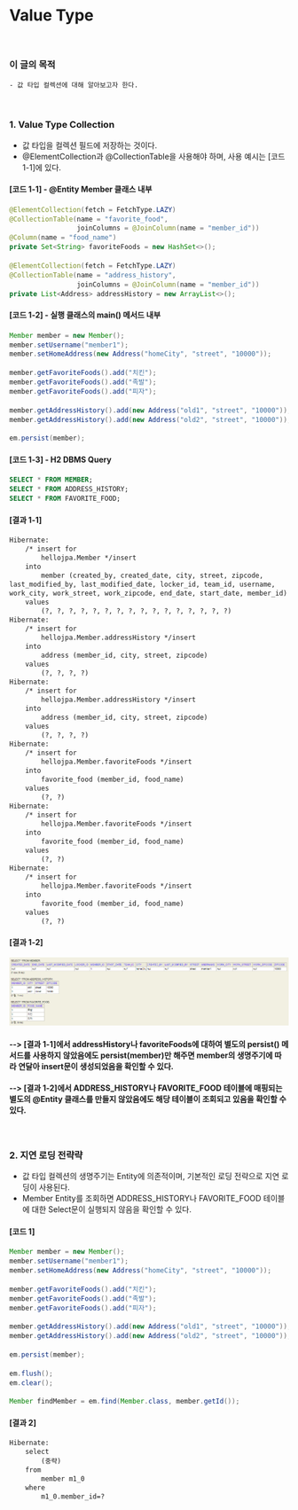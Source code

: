# Value Type
<br/>

### 이 글의 목적
    - 값 타입 컬렉션에 대해 알아보고자 한다.
<br/>

### 1. Value Type Collection
- 값 타입을 컬렉션 필드에 저장하는 것이다.
- @ElementCollection과 @CollectionTable을 사용해야 하며, 사용 예시는 [코드 1-1]에 있다.
#### [코드 1-1] - @Entity Member 클래스 내부
```java
@ElementCollection(fetch = FetchType.LAZY)
@CollectionTable(name = "favorite_food",
                 joinColumns = @JoinColumn(name = "member_id"))
@Column(name = "food_name")
private Set<String> favoriteFoods = new HashSet<>();

@ElementCollection(fetch = FetchType.LAZY)
@CollectionTable(name = "address_history",
                 joinColumns = @JoinColumn(name = "member_id"))
private List<Address> addressHistory = new ArrayList<>();
```
#### [코드 1-2] - 실행 클래스의 main() 메서드 내부
```java
Member member = new Member();
member.setUsername("member1");
member.setHomeAddress(new Address("homeCity", "street", "10000"));

member.getFavoriteFoods().add("치킨");
member.getFavoriteFoods().add("족발");
member.getFavoriteFoods().add("피자");

member.getAddressHistory().add(new Address("old1", "street", "10000"));
member.getAddressHistory().add(new Address("old2", "street", "10000"));

em.persist(member);
```
#### [코드 1-3] - H2 DBMS Query
```sql
SELECT * FROM MEMBER;
SELECT * FROM ADDRESS_HISTORY;
SELECT * FROM FAVORITE_FOOD;
```
#### [결과 1-1]
```plaintext
Hibernate: 
    /* insert for
        hellojpa.Member */insert 
    into
        member (created_by, created_date, city, street, zipcode, last_modified_by, last_modified_date, locker_id, team_id, username, work_city, work_street, work_zipcode, end_date, start_date, member_id) 
    values
        (?, ?, ?, ?, ?, ?, ?, ?, ?, ?, ?, ?, ?, ?, ?, ?)
Hibernate: 
    /* insert for
        hellojpa.Member.addressHistory */insert 
    into
        address (member_id, city, street, zipcode) 
    values
        (?, ?, ?, ?)
Hibernate: 
    /* insert for
        hellojpa.Member.addressHistory */insert 
    into
        address (member_id, city, street, zipcode) 
    values
        (?, ?, ?, ?)
Hibernate: 
    /* insert for
        hellojpa.Member.favoriteFoods */insert 
    into
        favorite_food (member_id, food_name) 
    values
        (?, ?)
Hibernate: 
    /* insert for
        hellojpa.Member.favoriteFoods */insert 
    into
        favorite_food (member_id, food_name) 
    values
        (?, ?)
Hibernate: 
    /* insert for
        hellojpa.Member.favoriteFoods */insert
    into
        favorite_food (member_id, food_name) 
    values
        (?, ?)
```
#### [결과 1-2]
![IMAGE](../../../images/valueType0002.png)
#### --> [결과 1-1]에서 addressHistory나 favoriteFoods에 대하여 별도의 persist() 메서드를 사용하지 않았음에도 persist(member)만 해주면 member의 생명주기에 따라 연달아 insert문이 생성되었음을 확인할 수 있다.
#### --> [결과 1-2]에서 ADDRESS_HISTORY나 FAVORITE_FOOD 테이블에 매핑되는 별도의 @Entity 클래스를 만들지 않았음에도 해당 테이블이 조회되고 있음을 확인할 수 있다. 
<br/>

### 2. 지연 로딩 전략략
- 값 타입 컬렉션의 생명주기는 Entity에 의존적이며, 기본적인 로딩 전략으로 지연 로딩이 사용된다.
- Member Entity를 조회하면 ADDRESS_HISTORY나 FAVORITE_FOOD 테이블에 대한 Select문이 실행되지 않음을 확인할 수 있다.
#### [코드 1]
```java
Member member = new Member();
member.setUsername("member1");
member.setHomeAddress(new Address("homeCity", "street", "10000"));

member.getFavoriteFoods().add("치킨");
member.getFavoriteFoods().add("족발");
member.getFavoriteFoods().add("피자");

member.getAddressHistory().add(new Address("old1", "street", "10000"));
member.getAddressHistory().add(new Address("old2", "street", "10000"));

em.persist(member);

em.flush();
em.clear();

Member findMember = em.find(Member.class, member.getId());
```
#### [결과 2]
```plaintext
Hibernate: 
    select
        (중략)
    from
        member m1_0 
    where
        m1_0.member_id=?
```
